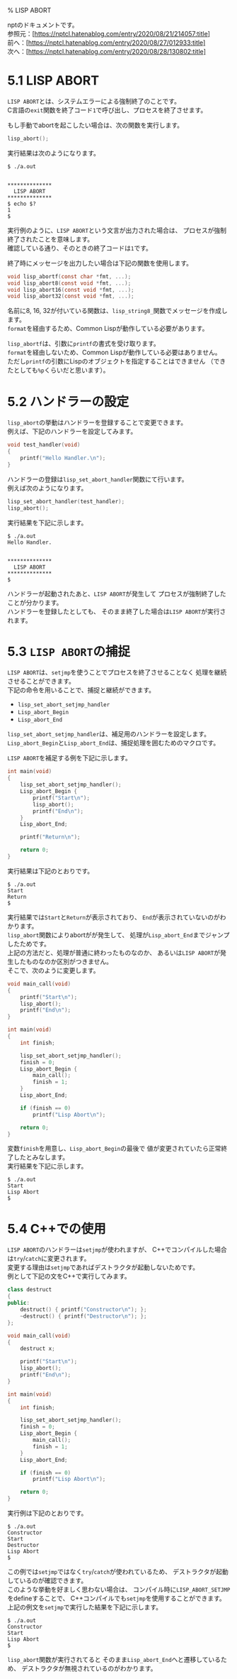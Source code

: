 % LISP ABORT

nptのドキュメントです。  
参照元：[https://nptcl.hatenablog.com/entry/2020/08/21/214057:title]  
前へ：[https://nptcl.hatenablog.com/entry/2020/08/27/012933:title]  
次へ：[https://nptcl.hatenablog.com/entry/2020/08/28/130802:title]


# 5.1 LISP ABORT

`LISP ABORT`とは、システムエラーによる強制終了のことです。  
C言語の`exit`関数を終了コード`1`で呼び出し、プロセスを終了させます。

もし手動でabortを起こしたい場合は、次の関数を実行します。

```c
lisp_abort();
```

実行結果は次のようになります。

```
$ ./a.out


**************
  LISP ABORT
**************
$ echo $?
1
$
```

実行例のように、`LISP ABORT`という文言が出力された場合は、
プロセスが強制終了されたことを意味します。  
確認している通り、そのときの終了コードは`1`です。

終了時にメッセージを出力したい場合は下記の関数を使用します。

```c
void lisp_abortf(const char *fmt, ...);
void lisp_abort8(const void *fmt, ...);
void lisp_abort16(const void *fmt, ...);
void lisp_abort32(const void *fmt, ...);
```

名前に8, 16, 32が付いている関数は、`lisp_string8_`関数でメッセージを作成します。  
`format`を経由するため、Common Lispが動作している必要があります。

`lisp_abortf`は、引数に`printf`の書式を受け取ります。  
`format`を経由しないため、Common Lispが動作している必要はありません。  
ただし`printf`の引数にLispのオブジェクトを指定することはできません
（できたとしても`%p`くらいだと思います）。  


# 5.2 ハンドラーの設定

`lisp_abort`の挙動はハンドラーを登録することで変更できます。  
例えば、下記のハンドラーを設定してみます。

```c
void test_handler(void)
{
	printf("Hello Handler.\n");
}
```

ハンドラーの登録は`lisp_set_abort_handler`関数にて行います。  
例えば次のようになります。

```c
lisp_set_abort_handler(test_handler);
lisp_abort();
```

実行結果を下記に示します。

```
$ ./a.out
Hello Handler.


**************
  LISP ABORT
**************
$
```

ハンドラーが起動されたあと、`LISP ABORT`が発生して
プロセスが強制終了したことが分かります。    
ハンドラーを登録したとしても、
そのまま終了した場合は`LISP ABORT`が実行されます。


# 5.3 `LISP ABORT`の捕捉

`LISP ABORT`は、`setjmp`を使うことでプロセスを終了させることなく
処理を継続させることができます。  
下記の命令を用いることで、捕捉と継続ができます。

- `lisp_set_abort_setjmp_handler`
- `Lisp_abort_Begin`
- `Lisp_abort_End`

`lisp_set_abort_setjmp_handler`は、補足用のハンドラーを設定します。  
`Lisp_abort_Begin`と`Lisp_abort_End`は、捕捉処理を囲むためのマクロです。

`LISP ABORT`を補足する例を下記に示します。

```c
int main(void)
{
    lisp_set_abort_setjmp_handler();
    Lisp_abort_Begin {
        printf("Start\n");
        lisp_abort();
        printf("End\n");
    }
    Lisp_abort_End;

    printf("Return\n");

    return 0;
}
```

実行結果は下記のとおりです。

```
$ ./a.out
Start
Return
$
```

実行結果では`Start`と`Return`が表示されており、
`End`が表示されていないのがわかります。  
`lisp_abort`関数によりabortがが発生して、
処理が`Lisp_abort_End`までジャンプしたためです。  
上記の方法だと、処理が普通に終わったものなのか、
あるいは`LISP ABORT`が発生したものなのか区別がつきません。  
そこで、次のように変更します。

```c
void main_call(void)
{
    printf("Start\n");
    lisp_abort();
    printf("End\n");
}

int main(void)
{
    int finish;

    lisp_set_abort_setjmp_handler();
    finish = 0;
    Lisp_abort_Begin {
        main_call();
        finish = 1;
    }
    Lisp_abort_End;

    if (finish == 0)
        printf("Lisp Abort\n");

    return 0;
}
```

変数`finish`を用意し、`Lisp_abort_Begin`の最後で
値が変更されていたら正常終了したとみなします。  
実行結果を下記に示します。

```
$ ./a.out
Start
Lisp Abort
$
```


# 5.4 C++での使用

`LISP ABORT`のハンドラーは`setjmp`が使われますが、
C++でコンパイルした場合は`try`/`catch`に変更されます。  
変更する理由は`setjmp`であればデストラクタが起動しないためです。  
例として下記の文をC++で実行してみます。

```cpp
class destruct
{
public:
    destruct() { printf("Constructor\n"); };
    ~destruct() { printf("Destructor\n"); };
};

void main_call(void)
{
    destruct x;

    printf("Start\n");
    lisp_abort();
    printf("End\n");
}

int main(void)
{
    int finish;

    lisp_set_abort_setjmp_handler();
    finish = 0;
    Lisp_abort_Begin {
        main_call();
        finish = 1;
    }
    Lisp_abort_End;

    if (finish == 0)
        printf("Lisp Abort\n");

    return 0;
}
```

実行例は下記のとおりです。

```
$ ./a.out
Constructor
Start
Destructor
Lisp Abort
$
```

この例では`setjmp`ではなく`try`/`catch`が使われているため、
デストラクタが起動しているのが確認できます。  
このような挙動を好ましく思わない場合は、
コンパイル時に`LISP_ABORT_SETJMP`をdefineすることで、
C++コンパイルでも`setjmp`を使用することができます。  
上記の例文を`setjmp`で実行した結果を下記に示します。

```
$ ./a.out
Constructor
Start
Lisp Abort
$
```

`lisp_abort`関数が実行されてると
そのまま`Lisp_abort_End`へと遷移しているため、
デストラクタが無視されているのがわかります。
